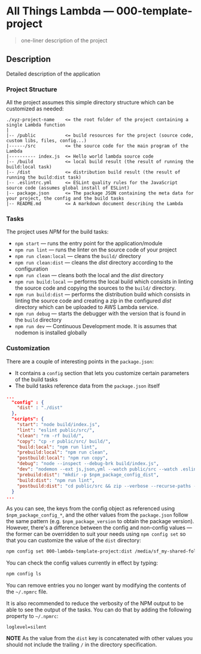 # All Things Lambda &mdash; 000-template-project
> one-liner description of the project

## Description
Detailed description of the application

### Project Structure
All the project assumes this simple directory structure which can be customized as needed:

```
./xyz-project-name    <= the root folder of the project containing a single Lambda function
|
|-- /public           <= build resources for the project (source code, custom libs, files, config...)
|------/src           <= the source code for the main program of the Lambda
|---------- index.js  <= Hello world lambda source code
|-- /build            <= local build result (the result of running the build:local task)
|-- /dist             <= distribution build result (the result of running the build:dist task)
|-- .eslintrc.yml     <= ESLint quality rules for the JavaScript source code (assumes global install of ESLint)
|-- package.json      <= The package JSON containing the meta data for your project, the config and the build tasks
|-- README.md         <= A markdown document describing the Lambda
```

### Tasks
The project uses *NPM* for the build tasks:
+ `npm start` &mdash; runs the entry point for the application/module
+ `npm run lint` &mdash; runs the linter on the source code of your project
+ `npm run clean:local` &mdash; cleans the `build/` directory
+ `npm run clean:dist` &mdash; cleans the *dist* directory according to the configuration
+ `npm run clean` &mdash; cleans both the local and the *dist* directory
+ `npm run build:local` &mdash; performs the local build which consists in linting the source code and copying the sources to the `build/` directory.
 + `npm run build:dist` &mdash; performs the distribution build which consists in linting the source code and creating a zip in the configured *dist* directory which can be uploaded to AWS Lambda service.
+ `npm run debug` &mdash; starts the debugger with the version that is found in the `build` directory 
+ `npm run dev` &mdash; Continuous Development mode. It is assumes that nodemon is installed globally 

### Customization 

There are a couple of interesting points in the `package.json`:
+ It contains a `config` section that lets you customize certain parameters of the build tasks
+ The build tasks reference data from the `package.json` itself
```json
...
  "config" : { 
    "dist" : "./dist" 
  },
  "scripts": {
    "start": "node build/index.js",
    "lint": "eslint public/src/",
    "clean": "rm -rf build/",
    "copy": "cp -r public/src/ build/",
    "build:local": "npm run lint",
    "prebuild:local": "npm run clean",
    "postbuild:local": "npm run copy",
    "debug": "node --inspect --debug-brk build/index.js",
    "dev": "nodemon --ext js,json,yml --watch public/src --watch .eslintrc.yml --exec 'npm run build --silent && npm start --silent'",
    "prebuild:dist": "mkdir -p $npm_package_config_dist",
    "build:dist": "npm run lint",
    "postbuild:dist": "cd public/src && zip --verbose --recurse-paths --filesync $npm_package_config_dist/$npm_package_name-$npm_package_version.zip *"
  }  
...
```
As you can see, the keys from the config object as referenced using `$npm_package_config_*`, and the other values from the `package.json` follow the same pattern (e.g. `$npm_package_version` to obtain the package version).
However, there's a difference between the config and non-config values &mdash; the former can be overridden to suit your needs using `npm config set` so that you can customize the value of the `dist` directory:
```bash
npm config set 000-lambda-template-project:dist /media/sf_my-shared-folder
```
You can check the config values currently in effect by typing:
```bash
npm config ls
```

You can remove entries you no longer want by modifying the contents of the `~/.npmrc` file.

It is also recommended to reduce the verbosity of the NPM output to be able to see the output of the tasks. You can do that by adding the following property to `~/.npmrc`:
```
loglevel=silent
```

**NOTE** 
As the value from the `dist` key is concatenated with other values you should not include the trailing `/` in the directory specification.



